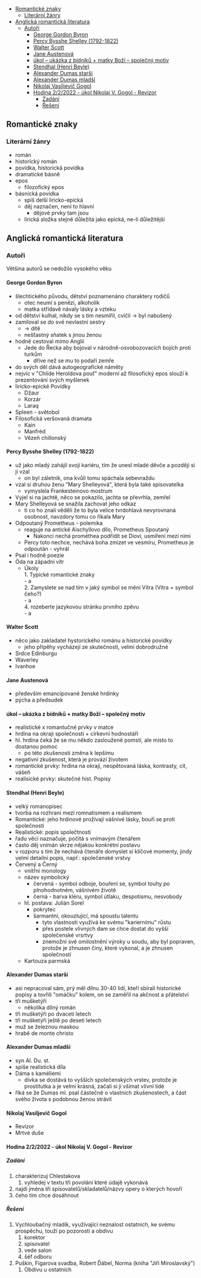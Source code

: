 - [Romantické znaky](#romantické-znaky)
  - [Literární žánry](#literární-žánry)
- [Anglická romantická literatura](#anglická-romantická-literatura)
  - [Autoři](#autoři)
    - [George Gordon Byron](#george-gordon-byron)
    - [Percy Bysshe Shelley (1792-1822)](#percy-bysshe-shelley-1792-1822)
    - [Walter Scott](#walter-scott)
    - [Jane Austenová](#jane-austenová)
    - [úkol – ukázka z bídníků  + matky Boží – společný motiv](#úkol--ukázka-z-bídníků---matky-boží--společný-motiv)
    - [Stendhal (Henri Beyle)](#stendhal-henri-beyle)
    - [Alexander Dumas starší](#alexander-dumas-starší)
    - [Alexander Dumas mladší](#alexander-dumas-mladší)
    - [Nikolaj Vasiljevič Gogol](#nikolaj-vasiljevič-gogol)
    - [Hodina 2/2/2022 - úkol Nikolaj V. Gogol - Revizor](#hodina-222022---úkol-nikolaj-v-gogol---revizor)
      - [Zadání](#zadání)
      - [Řešení](#řešení)
## Romantické znaky
### Literární žánry
- román
- historický román
- povídka, historická povídka
- dramatické básně
- epos
  - filozofický epos
- básnická povídka
  - spíš delší liricko-epická
  - děj naznačen, není to hlavní
    - dějové prvky tam jsou
  - lirická složka stejně důležitá jako epická, ne-li důležitější

## Anglická romantická literatura
### Autoři
Většina autorů se nedožilo vysokého věku
#### George Gordon Byron
- šlechtického původu, dětství poznamenáno charaktery rodičů
  - otec neumí s penězi, alkoholik
  - matka střídavě návaly lásky a vzteku
- od dětství kulhal, nikdy se s tím nesmířil, cvičil -> byl nabušený
- zamiloval se do své nevlastní sestry
  - -> dítě
  - nešťastný sňatek s jinou ženou
- hodně cestoval mimo Anglii
  - Jede do Řecka aby bojoval v národně-osvobozovacích bojích proti turkům
    - dříve než se mu to podaří zemře
- do svých děl dává autogeografické náměty
- nejvíc v "Chlide Heroldova pouť" moderní až filosofický epos slouží k prezentování svých myšlenek
- liricko-epické Povídky
  - Džaur
  - Korzár
  - Laraq
- Spleen - světobol
- Filosofická veršovaná dramata
  - Kain
  - Manfréd
  - Vězeň chillonský

#### Percy Bysshe Shelley (1792-1822)
- už jako mladý zahájil svoji kariéru, tím že unesl mladé děvče a později si ji vzal
  - on byl záletník, ona kvůli tomu spáchala sebevraždu
- vzal si druhou ženu "Mary Shelleyová", která byla také spisovatelka
  - vymyslela Frankesteinovo mostrum
- Vyjel si na jachtě, něco se pokazilo, jachta se převrhla, zemřel
- Mary Shelleyová se snažila zachovat jeho odkaz
  - ti co ho znali věděli že to byla velice tvrdohlavá nevyrovnaná osobnost, navzdory tomu co říkala Mary
- Odpoutaný Prometheus - polemika
  - reaguje na antické Aischyllovo dílo, Prometheus Spoutaný
    - Nakonci nechá prométhea podřídit se Diovi, usmířeni mezi nimi
  - Percy toto nechce, nechává boha zmizet ve vesmíru, Prometheus je odpoután - vyhrál
- Psal i hodně poezie
- Óda na západní vítr
  - Úkoly  
        1. Typické romantické znaky   
        - a  
        2. Zamyslete se nad tím v jaký symbol se mění Vítra (Vítra = symbol čeho?)  
        - a   
        4. rozeberte jazykovou stránku prvního zpěvu  
        - a   

#### Walter Scott
- něco jako zakladatel hystorického románu a historické povídky 
  - jeho přípěhy vycházejí ze skutečnosti, velmi dobrodružné
- Srdce Edinburgu
- Waverley
- Ivanhoe

#### Jane Austenová
- především emancipované ženské hrdinky
- pýcha a předsudek

#### úkol – ukázka z bídníků  + matky Boží – společný motiv
- realistické x romantučné prvky v matce
- hrdina na okraji společnosti + církevní hodnostáři
- hl. hrdina čeká že se mu někdo zaslouženě pomstí, ale místo to dostanou pomoc
  - po této zkušenosti změna k lepšímu 
- negativní zkušenost, která je provází životem
- romantické prvky: hrdina na okraji, neopětovaná láska, kontrasty, cit, vášeň
- realisické prvky: skutečné hist. Popisy

#### Stendhal (Henri Beyle)
- velký romanopisec
- tvorba na rozhraní mezi romnatismem a realismem
- Romantické: jeho hrdinové prožívají vášnivé lásky, bouří se proti společnosti 
- Realistické: popis společtnosti
- řadu věcí naznačuje, počítá s vnímavým čtenářem
- často děj vnímán skrze nějakou konkrétní postavu
- v rozporu s tím že nechává čtenáře domyslet si klíčové momenty, jindy velmi detailní popis, např.: společenské vrstvy
- Červený a Černý
  - vnitřní monology
  - název symbolický
    - červená - symbol odboje, bouření se, symbol touhy po plnohodnotném, vášnivém životě
    - černá - barva kléru, symbol útlaku, despotismu, nesvobody
  - hl. postava: Julián Sorel
    - pokrytec
    - šarmantní, okouzlující, má spoustu talentu
      - tyto vlastnosti využívá ke svému "kariernímu" růstu
      - přes postele vlivných dam se chce dostat do vyšší společenské vrsrtvy
      - znemožní své omilostnění výroky u soudu, aby byl popraven, protože je zhnusen činy, které vykonal, a je zhnusen společností
  - Kartouza parmská

#### Alexander Dumas starší
- asi nepracoval sám, prý měl dílnu 30-40 lidí, kteří sbírali historické popisy a tovřili "omáčku" kolem, on se zaměřil na akčnost a přátelství
- tři mušketýři
  - několika dílný román
- tři mušketýři po dvaceti letech
- tři mušketýři ještě po deseti letech
- muž se železnou maskou
- hrabě de monte christo

#### Alexander Dumas mladší
- syn Al. Du. st.
- spíše realistická díla
- Dáma s kaméliemi
  - dívka se dostává to vyšších společenských vrstev, protože je prostitutka a je velmi krásná, začali si jí všímat vlivní lidé
- říká se že Dumas ml. psal částečně o vlastních zkušenostech, a část svého života s podobnou ženou strávil

#### Nikolaj Vasiljevič Gogol
- Revizor
- Mrtvé duše

#### Hodina 2/2/2022 - úkol Nikolaj V. Gogol - Revizor
##### Zadání
1. charakterizuj Chlestakova
   1. vyhledej v textu tři povolání které údajě vykonává
2.  najdi jména tří spisovatelů/skladatelů/názvy opery o kterých hovoří
   1. čeho tím chce dosáhnout
##### Řešení
1. Vychloubačný mladík, využívající neznalost ostatních, ke svému prospěchu, touží po pozorosti a obdivu
   1. korektor
   2. spisovatel
   3. vede salon
   4. šéf odboru
2. Puškin, Figarova svadba, Robert Ďábel, Norma (kniha "Jiří Miroslavský")
   1. Obdivu u ostatních